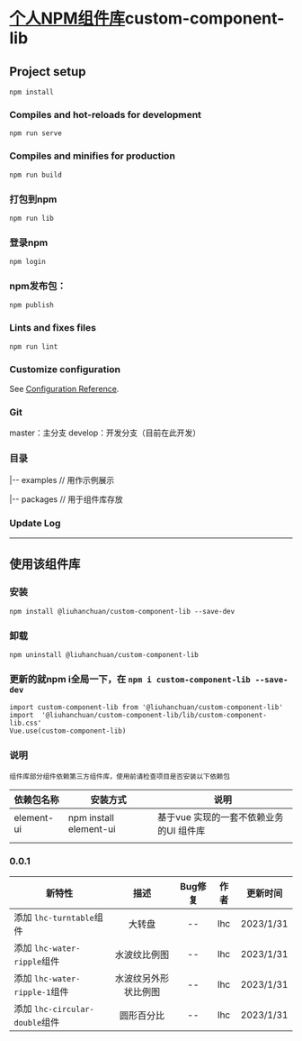 # [个人NPM组件库](https://www.npmjs.com/package/zzmcomponentlib)custom-component-lib

## Project setup

```
npm install
```

### Compiles and hot-reloads for development

```
npm run serve
```

### Compiles and minifies for production

```
npm run build
```

### 打包到npm

```
npm run lib
```

### 登录npm

```
npm login
```

### npm发布包：

```
npm publish
```

### Lints and fixes files

```
npm run lint
```

### Customize configuration

See [Configuration Reference](https://cli.vuejs.org/config/).

### Git

master：主分支
develop：开发分支（目前在此开发）

### 目录

|-- examples      // 用作示例展示

|-- packages      // 用于组件库存放

### Update Log

---

## 使用该组件库

### 安装

`npm install @liuhanchuan/custom-component-lib --save-dev`

### 卸载

`npm uninstall @liuhanchuan/custom-component-lib`

### 更新的就npm i全局一下，在 `npm i custom-component-lib --save-dev`

```
import custom-component-lib from '@liuhanchuan/custom-component-lib'
import  '@liuhanchuan/custom-component-lib/lib/custom-component-lib.css'
Vue.use(custom-component-lib)
```

### 说明

`组件库部分组件依赖第三方组件库，使用前请检查项目是否安装以下依赖包`

| 依赖包名称 | 安装方式               | 说明                                    |
| ---------- | ---------------------- | --------------------------------------- |
| element-ui | npm install element-ui | 基于vue 实现的一套不依赖业务的UI 组件库 |
|            |                        |                                         |

### 0.0.1

| 新特性                           |         描述         | Bug修复 | 作者 | 更新时间 |
| -------------------------------- | :------------------: | :-----: | :--: | :-------: |
| 添加 `lhc-turntable`组件       |        大转盘        |   --   | lhc | 2023/1/31 |
| 添加 `lhc-water-ripple`组件    |     水波纹比例图     |   --   | lhc | 2023/1/31 |
| 添加 `lhc-water-ripple-1`组件  | 水波纹另外形状比例图 |   --   | lhc | 2023/1/31 |
| 添加 `lhc-circular-double`组件 |      圆形百分比      |   --   | lhc | 2023/1/31 |
